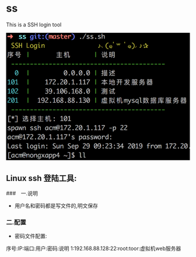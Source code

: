 # ss
This is a SSH login tool

![image-20190930151022239](assets/image-20190930151022239.png)

## Linux ssh 登陆工具:

###　一.说明
- 用户名和密码都是写文件的,明文保存

### 二.配置
- 密码文件配置:

序号:IP:端口:用户:密码:说明
1:192.168.88.128:22:root:toor:虚拟机web服务器

